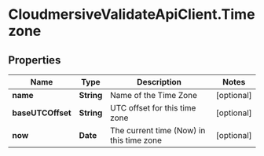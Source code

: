 # CloudmersiveValidateApiClient.Timezone

## Properties
Name | Type | Description | Notes
------------ | ------------- | ------------- | -------------
**name** | **String** | Name of the Time Zone | [optional] 
**baseUTCOffset** | **String** | UTC offset for this time zone | [optional] 
**now** | **Date** | The current time (Now) in this time zone | [optional] 



